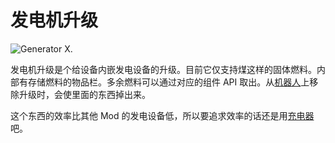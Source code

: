 # 发电机升级

![Generator X.](oredict:oc:generatorUpgrade)

发电机升级是个给设备内嵌发电设备的升级。目前它仅支持煤这样的固体燃料。内部有存储燃料的物品栏。多余燃料可以通过对应的组件 API 取出。从[机器人](../block/robot.md)上移除升级时，会使里面的东西掉出来。

这个东西的效率比其他 Mod 的发电设备低，所以要追求效率的话还是用[充电器](../block/charger.md)吧。
